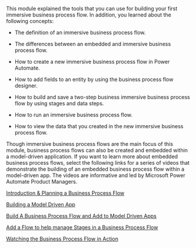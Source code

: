This module explained the tools that you can use for building your first immersive business process flow. In addition, you learned about the following concepts:

-   The definition of an immersive business process flow.

-   The differences between an embedded and immersive business process flow.

-   How to create a new immersive business process flow in Power Automate.

-   How to add fields to an entity by using the business process flow designer.

-   How to build and save a two-step business immersive business process flow by using stages and data steps.

-   How to run an immersive business process flow.

-   How to view the data that you created in the new immersive business process flow.

Though immersive business process flows are the main focus of this module, 
business process flows can also be created and embedded within a model-driven 
application. If you want to learn more about embedded business process flows, 
select the following links for a series of videos that demonstrate the building 
of an embedded business process flow within a model-driven app. The videos are 
informative and led by Microsoft Power Automate Product Managers.

[Introduction & Planning a Business Process Flow](https://www.youtube.com/watch?v=7RiXDiPNZic/?azure-portal=true) 

[Building a Model Driven App](https://www.youtube.com/watch?v=ssIyrDVCaw8/?azure-portal=true) 

[Build A Business Process Flow and Add to Model Driven Apps](https://www.youtube.com/watch?v=e4u9fE_teNo/?azure-portal=true) 

[Add a Flow to help manage Stages in a Business Process Flow](https://www.youtube.com/watch?v=e4u9fE_teNo/?azure-portal=true) 

[Watching the Business Process Flow in Action](https://www.youtube.com/watch?v=X0sjXE33oGM&feature=youtu.be/?azure-portal=true) 
